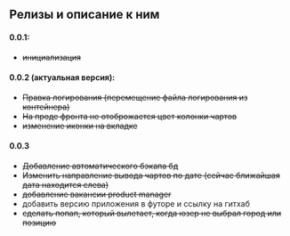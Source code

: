 ## Релизы и описание к ним

#### 0.0.1:

- ~~инициализация~~

#### 0.0.2 (актуальная версия):

- ~~Правка логирования (перемещение файла логирования из контейнера)~~
- ~~На проде фронта не отоброжается цвет колонки чартов~~
- ~~изменение иконки на вкладке~~

#### 0.0.3

- ~~Добавление автоматического бэкапа бд~~
- ~~Изменить направление вывода чартов по дате (сейчас ближайшая дата находится слева)~~
- ~~добавление вакансии product manager~~
- добавить версию приложения в футоре и ссылку на гитхаб
- ~~сделать попап, который вылетает, когда юзер не выбрал город или позицию~~
